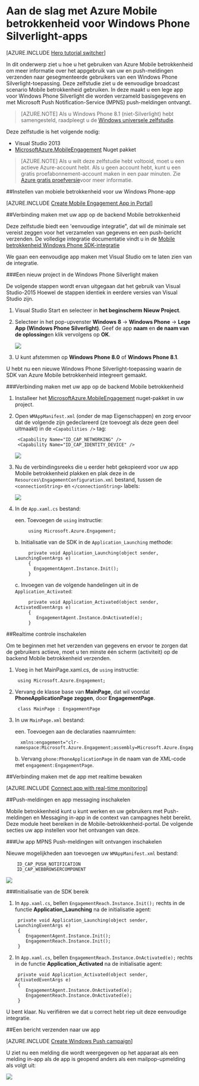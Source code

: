 <properties
    pageTitle="Aan de slag met Azure Mobile betrokkenheid voor Windows Phone Silverlight-apps"
    description="Informatie over het gebruiken van Azure Mobile betrokkenheid met analyses en push-meldingen voor Windows Phone Silverlight-apps."
    services="mobile-engagement"
    documentationCenter="windows"
    authors="piyushjo"
    manager="dwrede"
    editor="" />

<tags
    ms.service="mobile-engagement"
    ms.workload="mobile"
    ms.tgt_pltfrm="mobile-windows-phone"
    ms.devlang="dotnet"
    ms.topic="hero-article"
    ms.date="08/19/2016"
    ms.author="piyushjo" />

# <a name="get-started-with-azure-mobile-engagement-for-windows-phone-silverlight-apps"></a>Aan de slag met Azure Mobile betrokkenheid voor Windows Phone Silverlight-apps

[AZURE.INCLUDE [Hero tutorial switcher](../../includes/mobile-engagement-hero-tutorial-switcher.md)]

In dit onderwerp ziet u hoe u het gebruiken van Azure Mobile betrokkenheid om meer informatie over het appgebruik van uw en push-meldingen verzenden naar gesegmenteerde gebruikers van een Windows Phone Silverlight-toepassing.
Deze zelfstudie ziet u de eenvoudige broadcast scenario Mobile betrokkenheid gebruiken. In deze maakt u een lege app voor Windows Phone Silverlight die worden verzameld basisgegevens en met Microsoft Push Notification-Service (MPNS) push-meldingen ontvangt.

> [AZURE.NOTE] Als u Windows Phone 8.1 (niet-Silverlight) hebt samengesteld, raadpleegt u de [Windows universele zelfstudie](mobile-engagement-windows-store-dotnet-get-started.md).

Deze zelfstudie is het volgende nodig:

+ Visual Studio 2013
+ [MicrosoftAzure.MobileEngagement] Nuget pakket

> [AZURE.NOTE] Als u wilt deze zelfstudie hebt voltooid, moet u een actieve Azure-account hebt. Als u geen account hebt, kunt u een gratis proefabonnement-account maken in een paar minuten. Zie [Azure gratis proefversie](https://azure.microsoft.com/pricing/free-trial/?WT.mc_id=A0E0E5C02&amp;returnurl=http%3A%2F%2Fazure.microsoft.com%2Fen-us%2Fdocumentation%2Farticles%2Fmobile-engagement-windows-phone-get-started)voor meer informatie.

##<a id="setup-azme"></a>Instellen van mobiele betrokkenheid voor uw Windows Phone-app

[AZURE.INCLUDE [Create Mobile Engagement App in Portal](../../includes/mobile-engagement-create-app-in-portal-new.md)]

##<a id="connecting-app"></a>Verbinding maken met uw app op de backend Mobile betrokkenheid

Deze zelfstudie biedt een 'eenvoudige integratie", dat wil de minimale set vereist zeggen voor het verzamelen van gegevens en een push-bericht verzenden. De volledige integratie documentatie vindt u in de [Mobile betrokkenheid Windows Phone SDK-integratie](mobile-engagement-windows-phone-sdk-overview.md)

We gaan een eenvoudige app maken met Visual Studio om te laten zien van de integratie.

###<a name="create-a-new-windows-phone-silverlight-project"></a>Een nieuw project in de Windows Phone Silverlight maken

De volgende stappen wordt ervan uitgegaan dat het gebruik van Visual Studio-2015 Hoewel de stappen identiek in eerdere versies van Visual Studio zijn. 

1. Visual Studio Start en selecteer in **het beginscherm** **Nieuw Project**.

2. Selecteer in het pop-upvenster **Windows 8** -> **Windows Phone** -> **Lege App (Windows Phone Silverlight)**. Geef de app **naam** en **de naam van de oplossing**en klik vervolgens op **OK**.

    ![][1]

3. U kunt afstemmen op **Windows Phone 8.0** of **Windows Phone 8.1**.

U hebt nu een nieuwe Windows Phone Silverlight-toepassing waarin de SDK van Azure Mobile betrokkenheid integreert gemaakt.

###<a name="connect-your-app-to-the-mobile-engagement-backend"></a>Verbinding maken met uw app op de backend Mobile betrokkenheid

1. Installeer het [MicrosoftAzure.MobileEngagement] nuget-pakket in uw project.

2. Open `WMAppManifest.xml` (onder de map Eigenschappen) en zorg ervoor dat de volgende zijn gedeclareerd (ze toevoegt als deze geen deel uitmaakt) in de `<Capabilities />` tag:

        <Capability Name="ID_CAP_NETWORKING" />
        <Capability Name="ID_CAP_IDENTITY_DEVICE" />

    ![][2]

3. Nu de verbindingsreeks die u eerder hebt gekopieerd voor uw app Mobile betrokkenheid plakken en plak deze in de `Resources\EngagementConfiguration.xml` bestand, tussen de `<connectionString>` en `</connectionString>` labels:

    ![][3]

4. In de `App.xaml.cs` bestand:

    een. Toevoegen de `using` instructie:

            using Microsoft.Azure.Engagement;

    b. Initialisatie van de SDK in de `Application_Launching` methode:

            private void Application_Launching(object sender, LaunchingEventArgs e)
            {
              EngagementAgent.Instance.Init();
            }

    c. Invoegen van de volgende handelingen uit in de `Application_Activated`:

            private void Application_Activated(object sender, ActivatedEventArgs e)
            {
               EngagementAgent.Instance.OnActivated(e);
            }

##<a id="monitor"></a>Realtime controle inschakelen

Om te beginnen met het verzenden van gegevens en ervoor te zorgen dat de gebruikers actieve, moet u ten minste één scherm (activiteit) op de backend Mobile betrokkenheid verzenden.

1. Voeg in het MainPage.xaml.cs, de `using` instructie:

        using Microsoft.Azure.Engagement;

2. Vervang de klasse base van **MainPage**, dat wil voordat **PhoneApplicationPage zeggen**, door **EngagementPage**.

        class MainPage : EngagementPage 
    
3. In uw `MainPage.xml` bestand:

    een. Toevoegen aan de declaraties naamruimten:

         xmlns:engagement="clr-namespace:Microsoft.Azure.Engagement;assembly=Microsoft.Azure.Engagement.EngagementAgent.WP"

    b. Vervang `phone:PhoneApplicationPage` in de naam van de XML-code met `engagement:EngagementPage`.

##<a id="monitor"></a>Verbinding maken met de app met realtime bewaken

[AZURE.INCLUDE [Connect app with real-time monitoring](../../includes/mobile-engagement-connect-app-with-monitor.md)]

##<a id="integrate-push"></a>Push-meldingen en app messaging inschakelen

Mobile betrokkenheid kunt u kunt werken en uw gebruikers met Push-meldingen en Messaging in-app in de context van campagnes hebt bereikt. Deze module heet bereiken in de Mobile-betrokkenheid-portal.
De volgende secties uw app instellen voor het ontvangen van deze.

###<a name="enable-your-app-to-receive-mpns-push-notifications"></a>Uw app MPNS Push-meldingen wilt ontvangen inschakelen

Nieuwe mogelijkheden aan toevoegen uw `WMAppManifest.xml` bestand:

        ID_CAP_PUSH_NOTIFICATION
        ID_CAP_WEBBROWSERCOMPONENT

   ![][5]

###<a name="initialize-the-reach-sdk"></a>Initialisatie van de SDK bereik

1. In `App.xaml.cs`, bellen `EngagementReach.Instance.Init();` rechts in de functie **Application_Launching** na de initialisatie agent:

        private void Application_Launching(object sender, LaunchingEventArgs e)
        {
           EngagementAgent.Instance.Init();
           EngagementReach.Instance.Init();
        }

2. In `App.xaml.cs`, bellen `EngagementReach.Instance.OnActivated(e);` rechts in de functie **Application_Activated** na de initialisatie agent:

        private void Application_Activated(object sender, ActivatedEventArgs e)
        {
           EngagementAgent.Instance.OnActivated(e);
           EngagementReach.Instance.OnActivated(e);
        }

U bent klaar. Nu verifiëren we dat u correct hebt riep uit deze eenvoudige integratie.

##<a id="send"></a>Een bericht verzenden naar uw app

[AZURE.INCLUDE [Create Windows Push campaign](../../includes/mobile-engagement-windows-push-campaign.md)]

U ziet nu een melding die wordt weergegeven op het apparaat als een melding in-app als de app is geopend anders als een mailpop-upmelding als volgt uit: 

![][6]

<!-- URLs. -->
[MicrosoftAzure.MobileEngagement]: http://go.microsoft.com/?linkid=9874664
[Mobile Engagement Windows Phone SDK documentation]: ../mobile-engagement-windows-phone-integrate-engagement/

<!-- Images. -->
[1]: ./media/mobile-engagement-windows-phone-get-started/project-properties.png
[2]: ./media/mobile-engagement-windows-phone-get-started/wmappmanifest-capabilities.png
[3]: ./media/mobile-engagement-windows-phone-get-started/add-connection-string.png
[5]: ./media/mobile-engagement-windows-phone-get-started/reach-capabilities.png
[6]: ./media/mobile-engagement-windows-phone-get-started/push-screenshot.png
